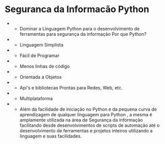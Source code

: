 # Seguranca da Informacão Python

- - Dominar a Linguagem Python para o desenvolvimento de ferramentas para segurança da informação Por que Python?  
- - Linguagem Simplista 
- - Fácil de Programar 
- - Menos linhas de código 
- - Orientada a Objetos 
- - Api's e bibliotecas Prontas para Redes, Web, etc. 
- - Multiplataforma  
 
- - Além da facilidade de iniciação no Python e da pequena curva de aprendizagem de qualquer linguagem para Python , a mesma é amplamente utilizada na área de Segurança da informação facilitando desde desenvolvimentos de scripts de automação até o desenvolvimento de ferramentas e projetos inteiros utilizando a linguagem e suas facilidades.
